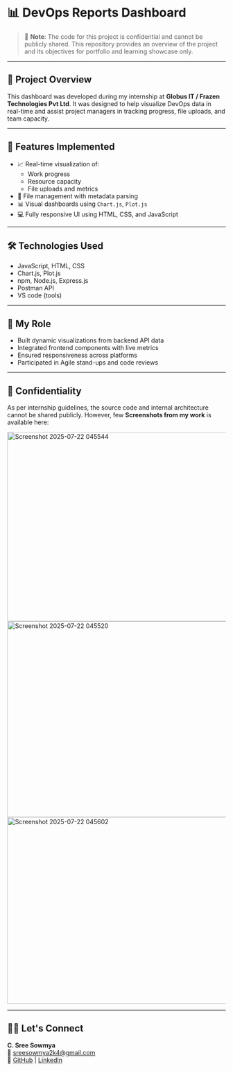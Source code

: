 # 📊 DevOps Reports Dashboard

> 🚧 **Note**: The code for this project is confidential and cannot be publicly shared. This repository provides an overview of the project and its objectives for portfolio and learning showcase only.

---

## 🧠 Project Overview

This dashboard was developed during my internship at **Globus IT / Frazen Technologies Pvt Ltd**. It was designed to help visualize DevOps data in real-time and assist project managers in tracking progress, file uploads, and team capacity.

---

## 🚀 Features Implemented

- 📈 Real-time visualization of:
  - Work progress
  - Resource capacity
  - File uploads and metrics
- 📁 File management with metadata parsing
- 📊 Visual dashboards using `Chart.js`, `Plot.js`
- 💻 Fully responsive UI using HTML, CSS, and JavaScript

---

## 🛠️ Technologies Used

- JavaScript, HTML, CSS
- Chart.js, Plot.js
- npm, Node.js, Express.js
- Postman API
- VS code (tools)

---

## 👤 My Role

- Built dynamic visualizations from backend API data
- Integrated frontend components with live metrics
- Ensured responsiveness across platforms
- Participated in Agile stand-ups and code reviews

---

## 🔐 Confidentiality

As per internship guidelines, the source code and internal architecture cannot be shared publicly. However, few **Screenshots from my work** is available here:

<img width="868" height="437" alt="Screenshot 2025-07-22 045544" src="https://github.com/user-attachments/assets/b78adfe1-7cc9-44e6-b331-f0876130eadf" />
<img width="868" height="452" alt="Screenshot 2025-07-22 045520" src="https://github.com/user-attachments/assets/f0663265-a90a-465b-a02d-86a31a97220d" />
<img width="868" height="431" alt="Screenshot 2025-07-22 045602" src="https://github.com/user-attachments/assets/1a041c56-f51e-4cda-8dca-731e3d790a81" />

---

## 🙋‍♀️ Let's Connect

**C. Sree Sowmya**  
📧 sreesowmya2k4@gmail.com  
🔗 [GitHub](https://github.com/SreeSowmya2004) | [LinkedIn](https://linkedin.com/in/sree-sowmya-0b6742283)

